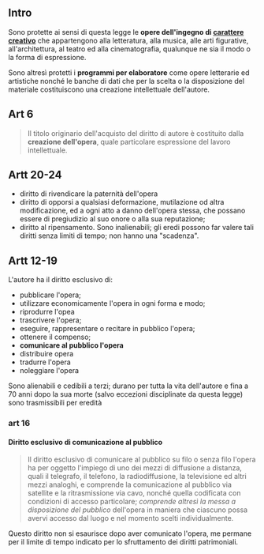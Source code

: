 ## Intro
Sono protette ai sensi di questa legge le **opere dell'ingegno di [carattere creativo](<Lez7#Carattere creativo>)** che appartengono alla letteratura, alla musica, alle arti figurative, all'architettura, al teatro ed alla cinematografia, qualunque ne sia il modo o la forma di espressione.

Sono altresì protetti i **programmi per elaboratore** come opere letterarie ed artistiche nonché le banche di dati che per la scelta o la disposizione del materiale costituiscono una creazione intellettuale dell'autore.

## Art 6
>Il titolo originario dell'acquisto del diritto di autore è costituito dalla **creazione dell'opera**, quale particolare espressione del lavoro intellettuale.

## Artt 20-24

- diritto di rivendicare la paternità dell'opera
- diritto di opporsi a qualsiasi deformazione, mutilazione od altra modificazione, ed a ogni atto a danno dell'opera stessa, che possano essere di pregiudizio al suo onore o alla sua reputazione;
- diritto al ripensamento.
Sono inalienabili;
gli eredi possono far valere tali diritti senza limiti di tempo;
non hanno una "scadenza".

## Artt 12-19
L'autore ha il diritto esclusivo di:

- pubblicare l'opera;
- utilizzare economicamente l'opera in ogni forma e modo;
- riprodurre l'opea 
- trascrivere l'opera;
- eseguire, rappresentare o recitare in pubblico l'opera;
- ottenere il compenso;
- **comunicare al pubblico l'opera**
- distribuire opera
- tradurre l'opera
- noleggiare l'opera

Sono alienabili e cedibili a terzi;
durano per tutta la vita dell'autore e fina a 70 anni dopo la sua morte (salvo eccezioni disciplinate da questa legge)
sono trasmissibili per eredità

### art 16
#### Diritto esclusivo di comunicazione al pubblico
> Il diritto esclusivo di comunicare al pubblico su filo o senza filo l'opera ha per oggetto l'impiego di uno dei mezzi di diffusione a distanza, quali il telegrafo, il telefono, la radiodiffusione, la televisione ed altri mezzi analoghi, e comprende la comunicazione al pubblico via satellite e la ritrasmissione via cavo, nonché quella codificata con condizioni di accesso particolare; *comprende altresì la messa a disposizione del pubblico* dell'opera in maniera che ciascuno possa avervi accesso dal luogo e nel momento scelti individualmente.

Questo diritto non si esaurisce dopo aver comunicato l'opera, me permane per il limite di tempo indicato per lo sfruttamento dei diritti patrimoniali.